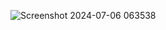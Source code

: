 ![Screenshot 2024-07-06 063538](https://github.com/user-attachments/assets/94ce0c03-ec4c-4d7c-8b58-7420335116bb)
